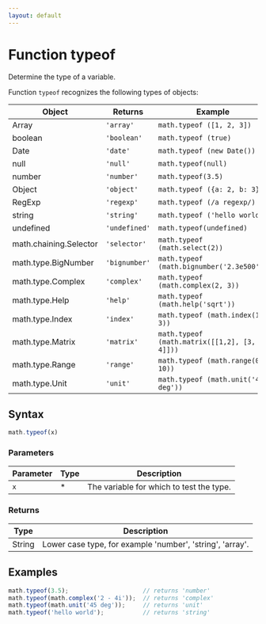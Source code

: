```yaml
---
layout: default
---
```


<h1 id="function-typeof">Function typeof</h1>

Determine the type of a variable.

Function `typeof` recognizes the following types of objects:

Object                 | Returns       | Example
---------------------- | ------------- | ------------------------------------------
Array                  | `'array'`     | `math.typeof ([1, 2, 3])`
boolean                | `'boolean'`   | `math.typeof (true)`
Date                   | `'date'`      | `math.typeof (new Date())`
null                   | `'null'`      | `math.typeof(null)`
number                 | `'number'`    | `math.typeof(3.5)`
Object                 | `'object'`    | `math.typeof ({a: 2, b: 3})`
RegExp                 | `'regexp'`    | `math.typeof (/a regexp/)`
string                 | `'string'`    | `math.typeof ('hello world')`
undefined              | `'undefined'` | `math.typeof(undefined)`
math.chaining.Selector | `'selector'`  | `math.typeof (math.select(2))`
math.type.BigNumber    | `'bignumber'` | `math.typeof (math.bignumber('2.3e500'))`
math.type.Complex      | `'complex'`   | `math.typeof (math.complex(2, 3))`
math.type.Help         | `'help'`      | `math.typeof (math.help('sqrt'))`
math.type.Index        | `'index'`     | `math.typeof (math.index(1, 3))`
math.type.Matrix       | `'matrix'`    | `math.typeof (math.matrix([[1,2], [3, 4]]))`
math.type.Range        | `'range'`     | `math.typeof (math.range(0, 10))`
math.type.Unit         | `'unit'`      | `math.typeof (math.unit('45 deg'))`


<h2 id="syntax">Syntax</h2>

```js
math.typeof(x)
```

<h3 id="parameters">Parameters</h3>

Parameter | Type | Description
--------- | ---- | -----------
`x` | * | The variable for which to test the type.

<h3 id="returns">Returns</h3>

Type | Description
---- | -----------
String | Lower case type, for example 'number', 'string', 'array'.


<h2 id="examples">Examples</h2>

```js
math.typeof(3.5);                     // returns 'number'
math.typeof(math.complex('2 - 4i'));  // returns 'complex'
math.typeof(math.unit('45 deg'));     // returns 'unit'
math.typeof('hello world');           // returns 'string'
```




<!-- Note: This file is automatically generated from source code comments. Changes made in this file will be overridden. -->
